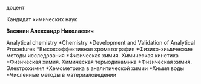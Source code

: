 доцент

Кандидат химических наук

**Васянин Александр Николаевич**

Analytical chemistry
	*Chemistry
	*Development and Validation of Analytical Procedures
	*Высокоэффективная хроматография
	*Физико-химические методы исследования
	*Физическая химия. Химическая кинетика
	*Физическая химия. Химическая термодинамика
	*Физическая химия. Электрохимия
	*Хемометрика в аналитической химии
	*Химия воды
	*Численные методы в материаловедении